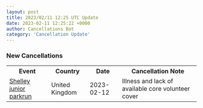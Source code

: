 ```yaml
---
layout: post
title: 2023/02/11 12:25 UTC Update
date: 2023-02-11 12:25:22 +0000
author: Cancellations Bot
category: 'Cancellation Update'
---
```


<h3>New Cancellations</h3>
<div class='hscrollable'>
<table style='width: 100%'>
    <tr>
        <th>Event</th>
        <th>Country</th>
        <th>Date</th>
        <th>Cancellation Note</th>
    </tr>
    <tr>
        <td><a href="https://www.parkrun.org.uk/shelley-juniors">Shelley junior parkrun</a></td>
        <td>United Kingdom</td>
        <td>2023-02-12</td>
        <td>Illness and lack of available core volunteer cover</td>
    </tr>
</table>
</div>
